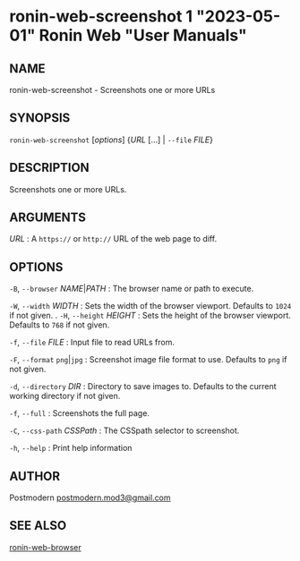 # ronin-web-screenshot 1 "2023-05-01" Ronin Web "User Manuals"

## NAME

ronin-web-screenshot - Screenshots one or more URLs

## SYNOPSIS

`ronin-web-screenshot` [*options*] {*URL* [...] \| `--file` *FILE*}

## DESCRIPTION

Screenshots one or more URLs.

## ARGUMENTS

*URL*
: A `https://` or `http://` URL of the web page to diff.

## OPTIONS

`-B`, `--browser` *NAME*\|*PATH*
: The browser name or path to execute.

`-W`, `--width` *WIDTH*
: Sets the width of the browser viewport. Defaults to `1024` if not given.
  .
`-H`, `--height` *HEIGHT*
: Sets the height of the browser viewport. Defaults to `768` if not given.

`-f`, `--file` *FILE*
: Input file to read URLs from.

`-F`, `--format` `png`\|`jpg`
: Screenshot image file format to use. Defaults to `png` if not given.

`-d`, `--directory` *DIR*
: Directory to save images to. Defaults to the current working directory if not
  given.

`-f`, `--full`
: Screenshots the full page.

`-C`, `--css-path` *CSSPath*
: The CSSpath selector to screenshot.

`-h`, `--help`
: Print help information

## AUTHOR

Postmodern <postmodern.mod3@gmail.com>

## SEE ALSO

[ronin-web-browser](ronin-web-browser.1.md)
